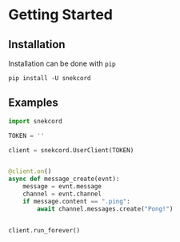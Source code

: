 # Getting Started

## Installation

Installation can be done with `pip`
```
pip install -U snekcord
```

## Examples

```python
import snekcord

TOKEN = ''

client = snekcord.UserClient(TOKEN)


@client.on()
async def message_create(evnt):
    message = evnt.message
    channel = evnt.channel
    if message.content == ".ping":
        await channel.messages.create("Pong!")


client.run_forever()
```
